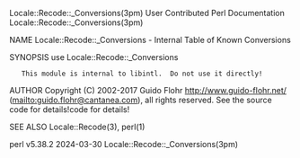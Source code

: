 Locale::Recode::_Conversions(3pm)			      User Contributed Perl Documentation			     Locale::Recode::_Conversions(3pm)

NAME
       Locale::Recode::_Conversions - Internal Table of Known Conversions

SYNOPSIS
       use Locale::Recode::_Conversions

       This module is internal to libintl.  Do not use it directly!

AUTHOR
       Copyright (C) 2002-2017 Guido Flohr <http://www.guido-flohr.net/> (<mailto:guido.flohr@cantanea.com>), all rights reserved.  See the source code for
       details!code for details!

SEE ALSO
       Locale::Recode(3), perl(1)

perl v5.38.2								  2024-03-30					     Locale::Recode::_Conversions(3pm)
